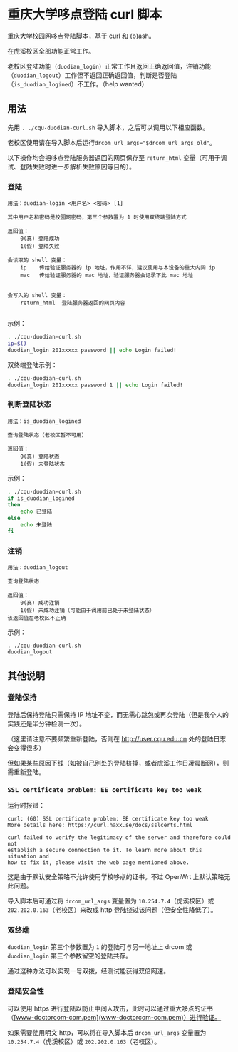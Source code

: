 # 重庆大学哆点登陆 curl 脚本

重庆大学校园网哆点登陆脚本，基于 curl 和 (b)ash。

在虎溪校区全部功能正常工作。

老校区登陆功能（`duodian_login`）正常工作且返回正确返回值，注销功能（`duodian_logout`）工作但不返回正确返回值，判断是否登陆（`is_duodian_logined`）不工作。（help wanted）

## 用法

先用 `. ./cqu-duodian-curl.sh` 导入脚本，之后可以调用以下相应函数。

老校区使用请在导入脚本后运行`drcom_url_args="$drcom_url_args_old"`。

以下操作均会把哆点登陆服务器返回的网页保存至 `return_html` 变量（可用于调试、登陆失败时进一步解析失败原因等目的）。

### 登陆
```
用法：duodian-login <用户名> <密码> [1]

其中用户名和密码是校园网密码，第三个参数置为 1 时使用双终端登陆方式

返回值：
    0(真) 登陆成功
    1(假) 登陆失败

会读取的 shell 变量：
    ip    传给验证服务器的 ip 地址，作用不详，建议使用与本设备的重大内网 ip
    mac   传给验证服务器的 mac 地址，验证服务器会记录下此 mac 地址


会写入的 shell 变量：
    return_html  登陆服务器返回的网页内容
    
```

示例：

``` bash
. ./cqu-duodian-curl.sh
ip=$()
duodian_login 201xxxxx password || echo Login failed!
```

双终端登陆示例：

``` bash
. ./cqu-duodian-curl.sh
duodian_login 201xxxxx password 1 || echo Login failed!
```

### 判断登陆状态
```
用法：is_duodian_logined

查询登陆状态（老校区暂不可用）

返回值：
    0(真) 登陆状态
    1(假) 未登陆状态
```

示例：

``` bash
. ./cqu-duodian-curl.sh
if is_duodian_logined
then
    echo 已登陆
else
    echo 未登陆
fi
```

### 注销
```
用法：duodian_logout

查询登陆状态

返回值：
    0(真) 成功注销
    1(假) 未成功注销（可能由于调用前已处于未登陆状态）
该返回值在老校区不正确
```

示例：

```
. ./cqu-duodian-curl.sh
duodian_logout
```

## 其他说明

### 登陆保持

登陆后保持登陆只需保持 IP 地址不变，而无需心跳包或再次登陆（但是我个人的实践还是半分钟检测一次）。

（这里请注意不要频繁重新登陆，否则在 <http://user.cqu.edu.cn> 处的登陆日志会变得很多）

但如果某些原因下线（如被自己别处的登陆挤掉，或者虎溪工作日凌晨断网），则需重新登陆。

### `SSL certificate problem: EE certificate key too weak`

运行时报错：

```
curl: (60) SSL certificate problem: EE certificate key too weak
More details here: https://curl.haxx.se/docs/sslcerts.html

curl failed to verify the legitimacy of the server and therefore could not
establish a secure connection to it. To learn more about this situation and
how to fix it, please visit the web page mentioned above.
```

这是由于默认安全策略不允许使用学校哆点的证书。不过 OpenWrt 上默认策略无此问题。

导入脚本后可通过将 `drcom_url_args` 变量置为 `10.254.7.4`（虎溪校区）或 `202.202.0.163`（老校区）来改成 http 登陆绕过该问题（但安全性降低了）。

### 双终端

`duodian_login` 第三个参数置为 `1` 的登陆可与另一地址上 drcom 或 `duodian_login` 第三个参数留空的登陆共存。

通过这种办法可以实现一号双拨，经测试能获得双倍网速。

### 登陆安全性

可以使用 https 进行登陆以防止中间人攻击，此时可以通过重大哆点的证书（[www-doctorcom-com.pem](www-doctorcom-com.pem)）进行验证。

如果需要使用明文 http，可以将在导入脚本后 `drcom_url_args` 变量置为 `10.254.7.4`（虎溪校区）或 `202.202.0.163`（老校区）。
